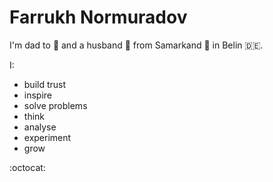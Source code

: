 # Farrukh Normuradov

I'm dad to 👦 and a husband 👨 from Samarkand 🕌 in Belin 🇩🇪.

I:

- build trust
- inspire
- solve problems   
- think
- analyse
- experiment
- grow

:octocat:
